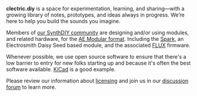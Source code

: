 **clectric.diy** is a space for experimentation, learning, and sharing—with a growing library of notes, prototypes, and ideas always in progress. We’re here to help you build the sounds you imagine.

Members of [our SynthDIY community](https://github.com/orgs/clectric-diy/discussions) are designing and/or using modules, and related hardware, for the [AE Modular format](AE-Modular.md). Including the [Spark](https://github.com/clectric-diy/Spark-AE), an Electrosmith Daisy Seed based module, and the associated [FLUX](https://github.com/clectric-diy/FLUX) firmware.

Whenever possible, we use open source software to ensure that there's a low barrier to entry for new folks starting up and because it's often the best software available. [KiCad](KiCad.md) is a good example.

Please review our information about [licensing](licensing.md) and join us in our [discussion forum](https://github.com/orgs/clectric-diy/discussions) to learn more.
